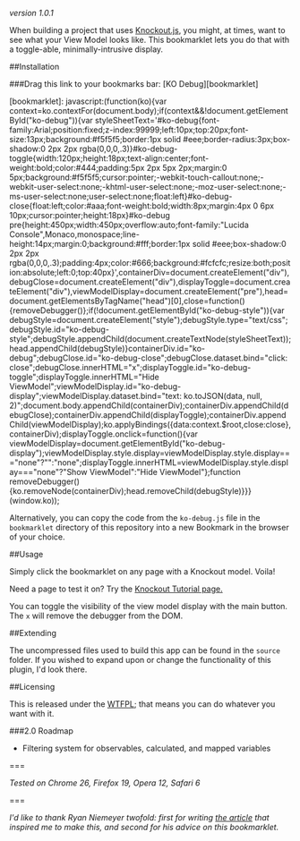 _version 1.0.1_

When building a project that uses [Knockout.js](http://knockoutjs.com/), you might, at times, want to see what your View Model looks like. This bookmarklet lets you do that with a toggle-able, minimally-intrusive display.

##Installation

###Drag this link to your bookmarks bar: [KO Debug][bookmarklet]

[bookmarklet]: javascript:(function(ko){var context=ko.contextFor(document.body);if(context&&!document.getElementById("ko-debug")){var styleSheetText='#ko-debug{font-family:Arial;position:fixed;z-index:99999;left:10px;top:20px;font-size:13px;background:#f5f5f5;border:1px solid #eee;border-radius:3px;box-shadow:0 2px 2px rgba(0,0,0,.3)}#ko-debug-toggle{width:120px;height:18px;text-align:center;font-weight:bold;color:#444;padding:5px 2px 5px 2px;margin:0 5px;background:#f5f5f5;cursor:pointer;-webkit-touch-callout:none;-webkit-user-select:none;-khtml-user-select:none;-moz-user-select:none;-ms-user-select:none;user-select:none;float:left}#ko-debug-close{float:left;color:#aaa;font-weight:bold;width:8px;margin:4px 0 6px 10px;cursor:pointer;height:18px}#ko-debug pre{height:450px;width:450px;overflow:auto;font-family:"Lucida Console",Monaco,monospace;line-height:14px;margin:0;background:#fff;border:1px solid #eee;box-shadow:0 2px 2px rgba(0,0,0,.3);padding:4px;color:#666;background:#fcfcfc;resize:both;position:absolute;left:0;top:40px}',containerDiv=document.createElement("div"),debugClose=document.createElement("div"),displayToggle=document.createElement("div"),viewModelDisplay=document.createElement("pre"),head=document.getElementsByTagName("head")[0],close=function(){removeDebugger()};if(!document.getElementById("ko-debug-style")){var debugStyle=document.createElement("style");debugStyle.type="text/css";debugStyle.id="ko-debug-style";debugStyle.appendChild(document.createTextNode(styleSheetText));head.appendChild(debugStyle)}containerDiv.id="ko-debug";debugClose.id="ko-debug-close";debugClose.dataset.bind="click: close";debugClose.innerHTML="x";displayToggle.id="ko-debug-toggle";displayToggle.innerHTML="Hide ViewModel";viewModelDisplay.id="ko-debug-display";viewModelDisplay.dataset.bind="text: ko.toJSON(data, null, 2)";document.body.appendChild(containerDiv);containerDiv.appendChild(debugClose);containerDiv.appendChild(displayToggle);containerDiv.appendChild(viewModelDisplay);ko.applyBindings({data:context.$root,close:close},containerDiv);displayToggle.onclick=function(){var viewModelDisplay=document.getElementById("ko-debug-display");viewModelDisplay.style.display=viewModelDisplay.style.display==="none"?"":"none";displayToggle.innerHTML=viewModelDisplay.style.display==="none"?"Show ViewModel":"Hide ViewModel"};function removeDebugger(){ko.removeNode(containerDiv);head.removeChild(debugStyle)}}}(window.ko));

Alternatively, you can copy the code from the `ko-debug.js` file in the `bookmarklet` directory of this repository into a new Bookmark in the browser of your choice. 

##Usage

Simply click the bookmarklet on any page with a Knockout model. Voila!

Need a page to test it on? Try the [Knockout Tutorial page.](http://learn.knockoutjs.com/#/?tutorial=intro)

You can toggle the visibility of the view model display with the main button. The `x` will remove the debugger from the DOM.

##Extending

The uncompressed files used to build this app can be found in the `source` folder. If you wished to expand upon or change the functionality of this plugin, I'd look there.

##Licensing

This is released under the [WTFPL](http://www.wtfpl.net/); that means you can do whatever you want with it.

###2.0 Roadmap

- Filtering system for observables, calculated, and mapped variables


===

_Tested on Chrome 26, Firefox 19, Opera 12, Safari 6_

===

_I'd like to thank Ryan Niemeyer twofold: first for writing [the article](http://www.knockmeout.net/2011/06/10-things-to-know-about-knockoutjs-on.html) that inspired me to make this, and second for his advice on this bookmarklet._